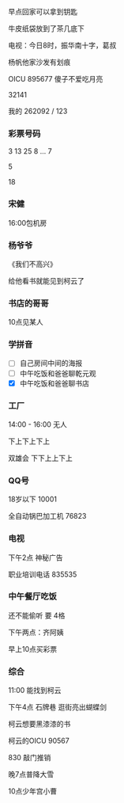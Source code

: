 早点回家可以拿到钥匙

牛皮纸袋放到了茶几底下



电视：今日8时，振华南十字，葛叔

杨帆他家沙发有划痕

OICU 895677 傻子不爱吃月亮

32141



我的 262092 / 123



### 彩票号码

3 13 25 8 ... 7

5 

18

### 宋健

16:00包机房

### 杨爷爷

《我们不高兴》

给他看书就能见到柯云了

### 书店的哥哥

10点见某人 

### 学拼音

- [ ] 自己房间中间的海报
- [ ] 中午吃饭和爸爸聊乾元观
- [x] 中午吃饭和爸爸聊书店

### 工厂

14:00 - 16:00 无人

下上下上下上

双雄会 下下上上下上

### QQ号

18岁以下 10001

全自动锅巴加工机 76823





### 电视

下午2点 神秘广告

职业培训电话 835535

### 中午餐厅吃饭

还不能偷听 要 4格



下午两点：齐阿姨

早上10点买彩票



### 综合

11:00 能找到柯云



下午4点 石牌巷 逛街亮出蝴蝶剑



柯云想要黑漆漆的书

柯云的OICU 90567





830 敲门推销

晚7点普降大雪

10点少年宫小曹